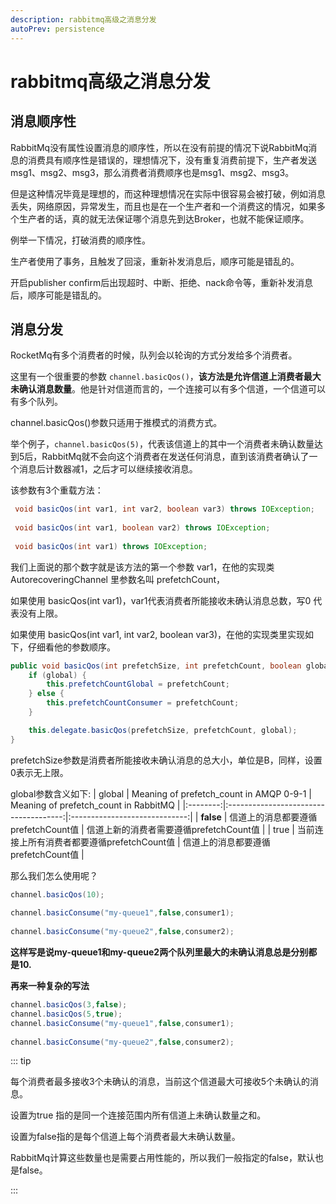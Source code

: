 ```yaml
---
description: rabbitmq高级之消息分发
autoPrev: persistence
---
```


# rabbitmq高级之消息分发

## 消息顺序性

RabbitMq没有属性设置消息的顺序性，所以在没有前提的情况下说RabbitMq消息的消费具有顺序性是错误的，理想情况下，没有重复消费前提下，生产者发送 msg1、msg2、msg3，那么消费者消费顺序也是msg1、msg2、msg3。

但是这种情况毕竟是理想的，而这种理想情况在实际中很容易会被打破，例如消息丢失，网络原因，异常发生，而且也是在一个生产者和一个消费这的情况，如果多个生产者的话，真的就无法保证哪个消息先到达Broker，也就不能保证顺序。

例举一下情况，打破消费的顺序性。

生产者使用了事务，且触发了回滚，重新补发消息后，顺序可能是错乱的。

开启publisher confirm后出现超时、中断、拒绝、nack命令等，重新补发消息后，顺序可能是错乱的。

## 消息分发

RocketMq有多个消费者的时候，队列会以轮询的方式分发给多个消费者。

这里有一个很重要的参数 `channel.basicQos()`，**该方法是允许信道上消费者最大未确认消息数量**。他是针对信道而言的，一个连接可以有多个信道，一个信道可以有多个队列。

channel.basicQos()参数只适用于推模式的消费方式。

举个例子，`channel.basicQos(5)`，代表该信道上的其中一个消费者未确认数量达到5后，RabbitMq就不会向这个消费者在发送任何消息，直到该消费者确认了一个消息后计数器减1，之后才可以继续接收消息。

该参数有3个重载方法：
```java
 void basicQos(int var1, int var2, boolean var3) throws IOException;
 
 void basicQos(int var1, boolean var2) throws IOException;
 
 void basicQos(int var1) throws IOException;
```

我们上面说的那个数字就是该方法的第一个参数 var1，在他的实现类 AutorecoveringChannel 里参数名叫 prefetchCount，

如果使用 basicQos(int var1)，var1代表消费者所能接收未确认消息总数，写0 代表没有上限。

如果使用 basicQos(int var1, int var2, boolean var3)，在他的实现类里实现如下，仔细看他的参数顺序。
```java
public void basicQos(int prefetchSize, int prefetchCount, boolean global) throws IOException {
    if (global) {
        this.prefetchCountGlobal = prefetchCount;
    } else {
        this.prefetchCountConsumer = prefetchCount;
    }

    this.delegate.basicQos(prefetchSize, prefetchCount, global);
}
```
prefetchSize参数是消费者所能接收未确认消息的总大小，单位是B，同样，设置0表示无上限。

global参数含义如下:
| global | Meaning of prefetch_count in AMQP 0-9-1 | Meaning of prefetch_count in RabbitMQ |
|:--------:|:-------------------------------------:|:-----------------------------:|
| **false**  |  信道上的消息都要遵循prefetchCount值  |  信道上新的消费者需要遵循prefetchCount值  |
|  true   | 当前连接上所有消费者都要遵循prefetchCount值 | 信道上的消息都要遵循prefetchCount值 |

那么我们怎么使用呢？

```java
channel.basicQos(10);
 
channel.basicConsume("my-queue1",false,consumer1);
 
channel.basicConsume("my-queue2",false,consumer2);
```

**这样写是说my-queue1和my-queue2两个队列里最大的未确认消息总是分别都是10.**


**再来一种复杂的写法**

```java
channel.basicQos(3,false);
channel.basicQos(5,true);
channel.basicConsume("my-queue1",false,consumer1);
 
channel.basicConsume("my-queue2",false,consumer2);
```
::: tip

每个消费者最多接收3个未确认的消息，当前这个信道最大可接收5个未确认的消息。

设置为true 指的是同一个连接范围内所有信道上未确认数量之和。

设置为false指的是每个信道上每个消费者最大未确认数量。

RabbitMq计算这些数量也是需要占用性能的，所以我们一般指定的false，默认也是false。

:::
